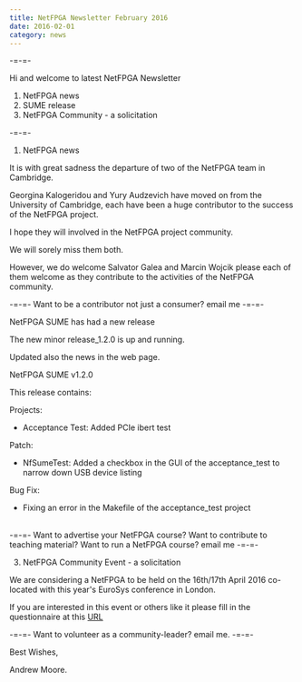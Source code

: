 ```yaml
---
title: NetFPGA Newsletter February 2016
date: 2016-02-01
category: news
---
```


-=-=-

Hi and welcome to latest NetFPGA Newsletter

1. NetFPGA news
2. SUME release
3. NetFPGA Community - a solicitation

-=-=-

1. NetFPGA news

It is with great sadness the departure of two of the NetFPGA team in Cambridge.

Georgina Kalogeridou and Yury Audzevich have moved on from the University of Cambridge, each have been a huge contributor to the success of the NetFPGA project.

I hope they will involved in the NetFPGA project community.

We will sorely miss them both.

However, we do welcome Salvator Galea and Marcin Wojcik please each of them welcome as they contribute to the activities of the NetFPGA community.

-=-=- Want to be a contributor not just a consumer? email me -=-=-

NetFPGA SUME has had a new release

The new minor release_1.2.0 is up and running.

Updated also the news in the web page.

NetFPGA SUME v1.2.0

This release contains:

Projects:
- Acceptance Test: Added PCIe ibert test

Patch:
- NfSumeTest: Added a checkbox in the GUI of the acceptance_test to narrow down USB device listing

Bug Fix:
- Fixing an error in the Makefile of the acceptance_test project

<br>
-=-=- Want to advertise your NetFPGA course? Want to contribute to teaching material? Want to run a NetFPGA course? email me -=-=-

3. NetFPGA Community Event - a solicitation

We are considering a NetFPGA to be held on the 16th/17th April 2016 co-located with this year's EuroSys conference in London.

If you are interested in this event or others like it please fill in the questionnaire at this [URL](https://goo.gl/HyjU9F)

-=-=- Want to volunteer as a community-leader? email me. -=-=-

Best Wishes,

Andrew Moore.

